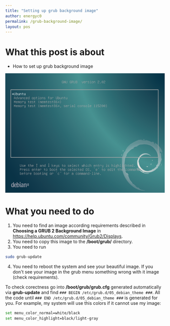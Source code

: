 ```yaml
---
title: "Setting up grub background image"
author: energyc0
permalink: /grub-background-image/
layout: pos
---
```


# What this post is about
+ How to set up grub background image

![Background image example](/assets/grub-background-img.png)

# What you need to do
1. You need to find an image according requirements described in **Choosing a GRUB 2 Background Image** in <https://help.ubuntu.com/community/Grub2/Displays>.
2. You need to copy this image to the **/boot/grub/** directory.
3. You need to run
```bash
sudo grub-update
```
4. You need to reboot the system and see your beautiful image. If you don't see your image in the grub menu something wrong with it image (check requirements).

To check corectness go into **/boot/grub/grub.cfg** generated automatically via **grub-update** and find ```### BEGIN /etc/grub.d/05_debian_theme ###```. All the code until ```### END /etc/grub.d/05_debian_theme ###``` is generated for you. For example, my system will use this colors if it cannot use my image:
```bash
set menu_color_normal=white/black
set menu_color_highlight=black/light-gray
``` 
